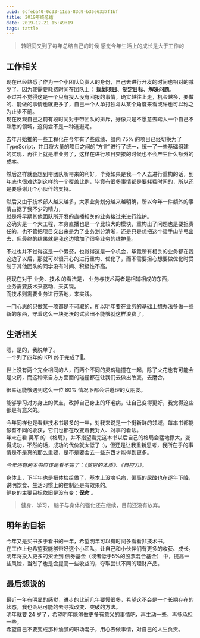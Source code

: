 ```yaml
---
uuid: 6cfeba40-0c33-11ea-83d9-b35e6337f1bf
title: 2019年终总结
date: 2019-12-21 15:49:19
tags: tattle
---
```


> 转眼间又到了每年总结自己的时候
> 感觉今年生活上的成长是大于工作的

<!-- more -->

## 工作相关

现在已经熟悉了作为一个小团队负责人的身份，自己去进行开发的时间也相对的减少了，因为我需要耗费时间在团队上： __规划项目__、__制定目标__、__解决问题__。  
不过并不觉得这是一个只有投入没有回报的事情，确实越往上走，机会越多，要做的、能做的事情也就更多了，自己一个人单打独斗从某个角度来看或许也可以称之为止步不前。  
现在反观自己之前有段时间对于带团队的排斥，好像只是不愿意去踏入一个自己不熟悉的领域，这何尝不是一种逃避呢。  

去年开始推的一些工程化在今年有了些成绩、组内 75% 的项目已经切换为了 TypeScript，并且将大量的项目之间的“方言”进行了统一，统一了一些基础组建的实现，再往上就是堆业务了，这样在进行项目交接的时候也不会产生什么额外的成本。  

然后这样就会想到带团队所带来的利好，毕竟如果是我一个人去进行重构的话，到年底也很难达到这样的一个覆盖比例，毕竟有很多事情都是要耗费时间的，所以还是要感谢几个小伙伴的支持。  

然后又由于技术部人越来越多，大家业务划分越来越明确，所以今年一件额外的事情占据了我不少的精力，  
就是将早期其他团队所开发的直播相关的业务接过来进行维护。  
这确实是一个大工程，本身直播也是一个比较大的模块，重构出了问题也是要担责任的，也不管把项目交出来是为了业务划分清晰，还是只是想把这个烫手山芋甩出去，但最终的结果就是我这边增加了很多业务的维护量。  

不过也并不觉得这是一个累赘，也觉得这是一个机会，毕竟所有相关的业务都在我这边了以后，那就可以很开心的进行重构、优化了，而不需要担心想要做优化时受制于其他团队的同学没有时间、积极性不高。

我现在对于 业务、技术 的看法是， 业务与技术两者是相辅相成的东西，  
业务需要技术来驱动、来实现。  
而技术则需要业务进行落地，来实践。  

一门心思的只做某一项都是不可取的，所以明年要在业务的基础上想办法多做一些新的东西，守着这么一块肥沃的试验田不能够就这样浪费了。  

## 生活相关

嗯，是的，我脱单了。  
一个列了四年的 KPI 终于完成了🥳。  

世上没有两个完全相同的人，而两个不同的灵魂碰撞在一起，除了火花也有可能会是火药，而这种来自方方面面的碰撞都在让我们去做出改变，去磨合。  

很幸运能够遇到这么一位 80% 情况下都会讲道理的女朋友。

能够学习对方身上的优点，改掉自己身上的坏毛病，让自己变得更好，我觉得这些都是有意义的。

今年同样也是看非技术书最多的一年，对我来说是一个挺新鲜的领域，每本书都能够有不同的收获，它们也都在改变着我对人、对事的看法。  
年末在看 吴军 的 《格局》，并不指望看完这本书以后自己的格局会猛地撑大，变得成功，不然的话，成功的代价就太低了 :)，但还是让我重新思考，我所在乎的事情是不是真的那么重要，是不是要舍去一些东西才能得到更多。  

_今年还有两本书应该是看不完了：《贫穷的本质》、《自控力》。_  

身体上，下半年也是把体检给做了，基本上没啥毛病，偏高的尿酸也在逐年下降，说明饮食、生活习惯上的控制还是有效果的。  
健身的主要目标依旧是没有变：__保命__ 。  

> 健身、学习， 脑子与身体的强化还在继续，目前还没有放弃。  

## 明年的目标

今年又是买书多于看书的一年，希望明年可以有时间多看看非技术书。  
在工作上也希望我能够带好这个小团队，让自己和小伙伴们有更多的收获、成长。  
明年将投入更多的资金到 债券基金（或者低于5%的股票混合基金） 中，提高一些风险，当然了也是会提高一些收益的，夺取尝试不同的理财产品。  

## 最后想说的

最近一年有明显的感觉，进步的比前几年要慢很多，希望这不会是一个长期存在的状态，我也会尽可能的去寻找改变、突破的方法。  
明年就要 24 岁了，希望明年能够做更多有意义的事情吧，再主动一些，再多承担一些。  
希望自己不要变成那种油腻的职场混子，用心去做事情，对自己的人生负责。  
